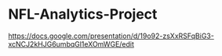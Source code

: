 # NFL-Analytics-Project
 https://docs.google.com/presentation/d/19o92-zsXxRSFqBiG3-xcNCJ2kHJG6umbqGl1eXOmWGE/edit
